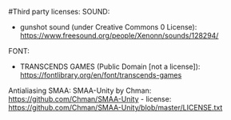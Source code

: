 #Third party licenses:
SOUND:
- gunshot sound (under Creative Commons 0 License): https://www.freesound.org/people/Xenonn/sounds/128294/

FONT:
- TRANSCENDS GAMES (Public Domain [not a license]): https://fontlibrary.org/en/font/transcends-games

Antialiasing SMAA:
SMAA-Unity by Chman: https://github.com/Chman/SMAA-Unity - license: https://github.com/Chman/SMAA-Unity/blob/master/LICENSE.txt